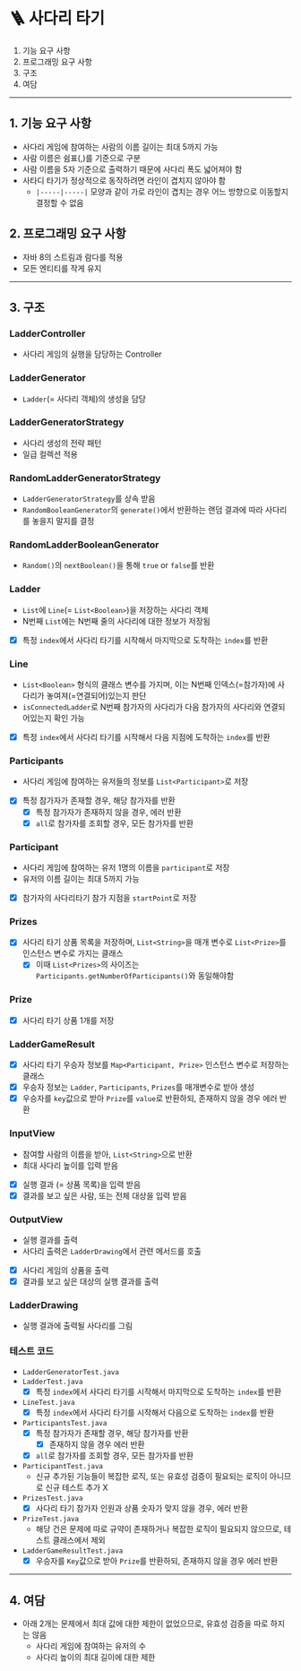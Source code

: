 # 🪜 사다리 타기
1. 기능 요구 사항
2. 프로그래밍 요구 사항
3. 구조 
4. 여담

---

## 1. 기능 요구 사항
- 사다리 게임에 참여하는 사람의 이름 길이는 최대 5까지 가능
- 사람 이름은 쉼표(,)를 기준으로 구분
- 사람 이름을 5자 기준으로 출력하기 때문에 사다리 폭도 넓어져야 함
- 사타디 타기가 정상적으로 동작하려면 라인이 겹치지 않아야 함
   - `|-----|-----|` 모양과 같이 가로 라인이 겹치는 경우 어느 방향으로 이동할지 결정할 수 없음

## 2. 프로그래밍 요구 사항
- 자바 8의 스트림과 람다를 적용
- 모든 엔티티를 작게 유지

---

## 3. 구조

### LadderController
- 사다리 게임의 실행을 담당하는 Controller

### LadderGenerator
- `Ladder`(= 사다리 객체)의 생성을 담당

### LadderGeneratorStrategy
- 사다리 생성의 전략 패턴
- 일급 컬렉션 적용

### RandomLadderGeneratorStrategy
- `LadderGeneratorStrategy`를 상속 받음
- `RandomBooleanGenerator`의 `generate()`에서 반환하는 랜덤 결과에 따라 사다리를 놓을지 말지를 결정

### RandomLadderBooleanGenerator
- `Random()`의 `nextBoolean()`을 통해 `true` or `false`를 반환

### Ladder
- `List`에 `Line`(= `List<Boolean>`)을 저장하는 사다리 객체
- N번째 `List`에는 N번째 줄의 사다리에 대한 정보가 저장됨
- [x] 특정 `index`에서 사다리 타기를 시작해서 마지막으로 도착하는 `index`를 반환

### Line
- `List<Boolean>` 형식의 클래스 변수를 가지며, 이는 N번째 인덱스(=참가자)에 사다리가 놓여져(=연결되어)있는지 판단
- `isConnectedLadder`로 N번째 참가자의 사다리가 다음 참가자의 사다리와 연결되어있는지 확인 가능
- [x] 특정 `index`에서 사다리 타기를 시작해서 다음 지점에 도착하는 `index`를 반환

### Participants
- 사다리 게임에 참여하는 유저들의 정보를 `List<Participant>`로 저장
- [x] 특정 참가자가 존재할 경우, 해당 참가자를 반환
  - [x] 특정 참가자가 존재하지 않을 경우, 에러 반환
  - [x] `all`로 참가자를 조회할 경우, 모든 참가자를 반환

### Participant
- 사다리 게임에 참여하는 유저 1명의 이름을 `participant`로 저장
- 유저의 이름 길이는 최대 5까지 가능
- [x] 참가자의 사다리타기 참가 지점을 `startPoint`로 저장

### Prizes
- [x] 사다리 타기 상품 목록을 저장하며, `List<String>`을 매개 변수로 `List<Prize>`를 인스턴스 변수로 가지는 클래스
  - [x] 이때 `List<Prizes>`의 사이즈는 `Participants.getNumberOfParticipants()`와 동일해야함 

### Prize
- [x] 사다리 타기 상품 1개를 저장

### LadderGameResult
- [x] 사다리 타기 우승자 정보를 `Map<Participant, Prize>` 인스턴스 변수로 저장하는 클래스
- [x] 우승자 정보는 `Ladder`, `Participants`, `Prizes`를 매개변수로 받아 생성
- [x] 우승자를 `key`값으로 받아 `Prize`를 `value`로 반환하되, 존재하지 않을 경우 에러 반환

### InputView
- 참여할 사람의 이름을 받아, `List<String>`으로 반환
- 최대 사다리 높이를 입력 받음
- [x] 실행 결과 (= 상품 목록)을 입력 받음
- [x] 결과를 보고 싶은 사람, 또는 전체 대상을 입력 받음

### OutputView
- 실행 결과를 출력
- 사다리 출력은 `LadderDrawing`에서 관련 메서드를 호출
- [x] 사다리 게임의 상품을 출력
- [x] 결과를 보고 싶은 대상의 실행 결과를 출력

### LadderDrawing
- 실행 결과에 출력될 사다리를 그림

### 테스트 코드
- `LadderGeneratorTest.java`
- `LadderTest.java`
  - [x] 특정 `index`에서 사다리 타기를 시작해서 마지막으로 도착하는 `index`를 반환 
- `LineTest.java`
  - [x] 특정 `index`에서 사다리 타기를 시작해서 다음으로 도착하는 `index`를 반환
- `ParticipantsTest.java`
  - [x] 특정 참가자가 존재할 경우, 해당 참가자를 반환
    - [x] 존재하지 않을 경우 에러 반환 
  - [x] `all`로 참가자를 조회할 경우, 모든 참가자를 반환
- `ParticipantTest.java`
  - 신규 추가된 기능들이 복잡한 로직, 또는 유효성 검증이 필요되는 로직이 아니므로 신규 테스트 추가 X
- `PrizesTest.java`
  - [x] 사다리 타기 참가자 인원과 상품 숫자가 맞지 않을 경우, 에러 반환
- `PrizeTest.java`
  - 해당 건은 문제에 따로 규약이 존재하거나 복잡한 로직이 필요되지 않으므로, 테스트 클래스에서 제외
- `LadderGameResultTest.java`
  - [x] 우승자를 `Key`값으로 받아 `Prize`를 반환하되, 존재하지 않을 경우 에러 반환

---

## 4. 여담
- 아래 2개는 문제에서 최대 값에 대한 제한이 없었으므로, 유효성 검증을 따로 하지는 않음
  - 사다리 게임에 참여하는 유저의 수
  - 사다리 높이의 최대 길이에 대한 제한
